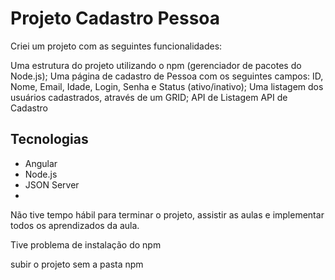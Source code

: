 # Projeto Cadastro Pessoa

Criei um projeto com as seguintes funcionalidades:

Uma estrutura do projeto utilizando o npm (gerenciador de pacotes do Node.js);
Uma página de cadastro de Pessoa com os seguintes campos: ID, Nome, Email, Idade, Login, Senha e Status (ativo/inativo);
Uma listagem dos usuários cadastrados, através de um GRID;
API de Listagem
API de Cadastro

## Tecnologias

- Angular 
- Node.js 
- JSON Server 
-


Não tive tempo hábil para terminar o projeto, assistir as aulas e implementar todos os aprendizados da aula. 

Tive problema de instalação do npm 

subir o projeto sem a pasta npm
